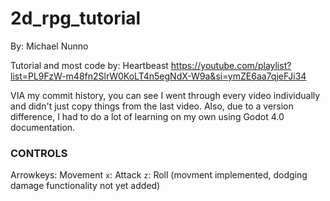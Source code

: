 # 2d_rpg_tutorial

By: Michael Nunno

Tutorial and most code by: Heartbeast 
https://youtube.com/playlist?list=PL9FzW-m48fn2SlrW0KoLT4n5egNdX-W9a&si=ymZE6aa7qjeFJi34

VIA my commit history, you can see I went through every video individually and didn't just copy things from the last video. Also, due to a version difference, I had to do a lot of learning on my own using Godot 4.0 documentation.

### CONTROLS
Arrowkeys: Movement
`x`: Attack
`z`: Roll (movment implemented, dodging damage functionality not yet added)

